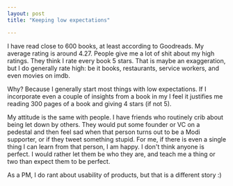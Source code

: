 ```yaml
---
layout: post
title: "Keeping low expectations"

---
```


I have read close to 600 books, at least according to Goodreads. My average rating is around 4.27. People give me a lot of shit about my high ratings. They think I rate every book 5 stars. That is maybe an exaggeration, but I do generally rate high: be it books, restaurants, service workers, and even movies on imdb.

Why? Because I generally start most things with low expectations. If I incorporate even a couple of insights from a book in my I feel it justifies me reading 300 pages of a book and giving 4 stars (if not 5).

My attitude is the same with people. I have friends who routinely crib about being let down by others. They would put some founder or VC on a pedestal and then feel sad when that person turns out to be a Modi supporter, or if they tweet something stupid. For me, if there is even a single thing I can learn from that person, I am happy. I don't think anyone is perfect. I would rather let them be who they are, and teach me a thing or two than expect them to be perfect.

As a PM, I do rant about usability of products, but that is a different story :)
